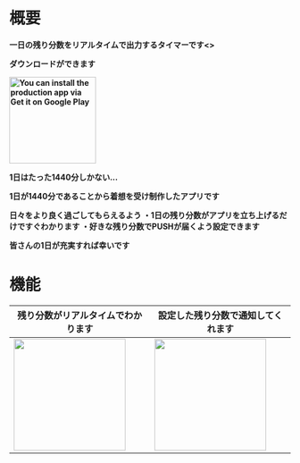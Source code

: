 # 概要

<b>一日の残り分数をリアルタイムで出力するタイマーです<>

ダウンロードができます

[<img src="https://play.google.com/intl/ja/badges/static/images/badges/en_badge_web_generic.png" alt="You can install the production app via Get it on Google Play" width="155px">](https://play.google.com/store/apps/details?id=sho.ushikubo.a1440)

1日はたった1440分しかない...

1日が1440分であることから着想を受け制作したアプリです

日々をより良く過ごしてもらえるよう
・1日の残り分数がアプリを立ち上げるだけですぐわかります
・好きな残り分数でPUSHが届くよう設定できます

皆さんの1日が充実すれば幸いです

# 機能

|残り分数がリアルタイムでわかります|設定した残り分数で通知してくれます|
|---|---|
|<img src="https://lh3.googleusercontent.com/4Fk5lh0fLNIn6SIY0RhE71m3ubs8c6GULHR88IdAJgJj0qZtAHeu0169VLt1PhXwhLkw=w1506-h898-rw" width="200px">|<img src="https://lh3.googleusercontent.com/ayGxAL1VI6IlBjsrck-NIeCD9DHbAJpR0p8rXBNwvCX5GorKonjZGFMFW5sHgBTXSFY=w1506-h898-rw" width="200px">|

